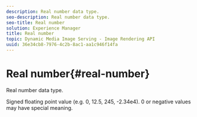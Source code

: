 ```yaml
---
description: Real number data type.
seo-description: Real number data type.
seo-title: Real number
solution: Experience Manager
title: Real number
topic: Dynamic Media Image Serving - Image Rendering API
uuid: 36e34cb8-7976-4c2b-8ac1-aa1c946f14fa
---
```


# Real number{#real-number}

Real number data type.

 Signed floating point value (e.g. 0, 12.5, 245, -2.34e4). 0 or negative values may have special meaning. 